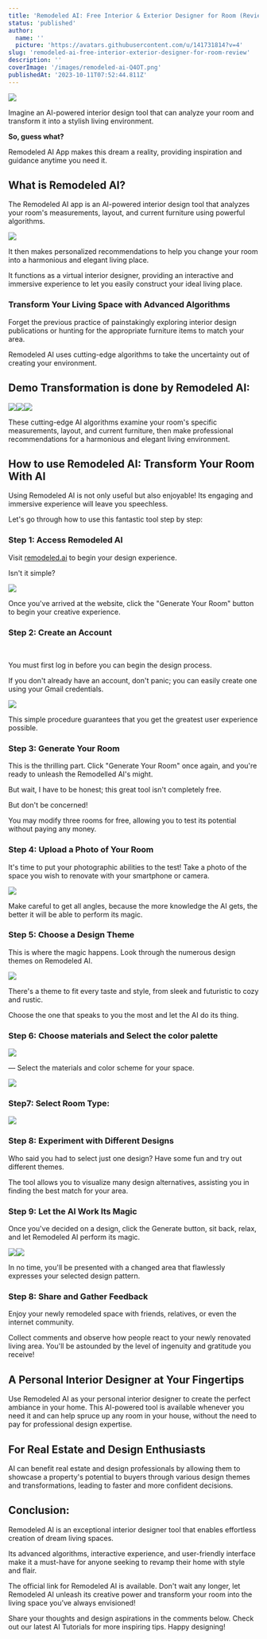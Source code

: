 ```yaml
---
title: 'Remodeled AI: Free Interior & Exterior Designer for Room (Review)'
status: 'published'
author:
  name: ''
  picture: 'https://avatars.githubusercontent.com/u/141731814?v=4'
slug: 'remodeled-ai-free-interior-exterior-designer-for-room-review'
description: ''
coverImage: '/images/remodeled-ai-Q4OT.png'
publishedAt: '2023-10-11T07:52:44.811Z'
---
```


![](/images/remodeled-ai-kwOD.png)

Imagine an AI-powered interior design tool that can analyze your room and transform it into a stylish living environment.

**So, guess what?**

Remodeled AI App makes this dream a reality, providing inspiration and guidance anytime you need it.

## **What is Remodeled AI?**

The Remodeled AI app is an AI-powered interior design tool that analyzes your room's measurements, layout, and current furniture using powerful algorithms.

![](/images/remodeled-ai-interior-desinger-QxNT.png)

It then makes personalized recommendations to help you change your room into a harmonious and elegant living place.

It functions as a virtual interior designer, providing an interactive and immersive experience to let you easily construct your ideal living place.

### **Transform Your Living Space with Advanced Algorithms**

Forget the previous practice of painstakingly exploring interior design publications or hunting for the appropriate furniture items to match your area.

Remodeled AI uses cutting-edge algorithms to take the uncertainty out of creating your environment.

## **Demo Transformation is done by Remodeled AI:**

![](/images/remodeled-ai-exterior-designs-1-1024x536-AwMT.png)![](/images/remodeled-ai-exterior-designs-1024x536-kzNz.png)![](/images/remodeled-ai-interior-designs-1-1024x536-k5OT.png)

These cutting-edge AI algorithms examine your room's specific measurements, layout, and current furniture, then make professional recommendations for a harmonious and elegant living environment.

## **How to use Remodeled AI: Transform Your Room With AI**

Using Remodeled AI is not only useful but also enjoyable! Its engaging and immersive experience will leave you speechless.

Let's go through how to use this fantastic tool step by step:

### **Step 1: Access Remodeled AI**

Visit [remodeled.ai](http://remodeled.ai) to begin your design experience.

Isn't it simple?

![](/images/remodeled-ai-interior-desinger--1--UyOD.png)

Once you've arrived at the website, click the "Generate Your Room" button to begin your creative experience.

### **Step 2: Create an Account**

<br>

You must first log in before you can begin the design process.

If you don't already have an account, don't panic; you can easily create one using your Gmail credentials.

![](/images/remodeled-ai-login-kyNT.png)

This simple procedure guarantees that you get the greatest user experience possible.

### **Step 3: Generate Your Room**

This is the thrilling part. Click "Generate Your Room" once again, and you're ready to unleash the Remodelled AI's might.

But wait, I have to be honest; this great tool isn't completely free.

But don't be concerned!

You may modify three rooms for free, allowing you to test its potential without paying any money.

### **Step 4: Upload a Photo of Your Room**

It's time to put your photographic abilities to the test! Take a photo of the space you wish to renovate with your smartphone or camera.

![](/images/image-153-A4OT.png)

Make careful to get all angles, because the more knowledge the AI gets, the better it will be able to perform its magic.

### **Step 5: Choose a Design Theme**

This is where the magic happens. Look through the numerous design themes on Remodeled AI.

![](/images/image-154-AxND.png)

There's a theme to fit every taste and style, from sleek and futuristic to cozy and rustic.

Choose the one that speaks to you the most and let the AI do its thing.

### **Step 6: Choose materials and Select the color palette**

![](/images/image-155-gxMT.png)

— Select the materials and color scheme for your space.

![](/images/image-156-I4Mj.png)

### **Step7: Select Room Type:**

![](/images/image-157-QyMz.png)

### **Step 8: Experiment with Different Designs**

Who said you had to select just one design? Have some fun and try out different themes.

The tool allows you to visualize many design alternatives, assisting you in finding the best match for your area.

### **Step 9: Let the AI Work Its Magic**

Once you've decided on a design, click the Generate button, sit back, relax, and let Remodeled AI perform its magic.

![](/images/remodeled-ai-design-Q5MD.png)![](/images/remodeled-ai-interior-desinger-1-YxMD.png)

In no time, you'll be presented with a changed area that flawlessly expresses your selected design pattern.

### **Step 8: Share and Gather Feedback**

Enjoy your newly remodeled space with friends, relatives, or even the internet community.

Collect comments and observe how people react to your newly renovated living area. You'll be astounded by the level of ingenuity and gratitude you receive!

## **A Personal Interior Designer at Your Fingertips**

Use Remodeled AI as your personal interior designer to create the perfect ambiance in your home. This AI-powered tool is available whenever you need it and can help spruce up any room in your house, without the need to pay for professional design expertise.

## **For Real Estate and Design Enthusiasts**

AI can benefit real estate and design professionals by allowing them to showcase a property's potential to buyers through various design themes and transformations, leading to faster and more confident decisions.

## **Conclusion:**

Remodeled AI is an exceptional interior designer tool that enables effortless creation of dream living spaces.

Its advanced algorithms, interactive experience, and user-friendly interface make it a must-have for anyone seeking to revamp their home with style and flair.

The official link for Remodeled AI is available. Don't wait any longer, let Remodeled AI unleash its creative power and transform your room into the living space you’ve always envisioned!

Share your thoughts and design aspirations in the comments below. Check out our latest AI Tutorials for more inspiring tips. Happy designing!

